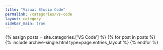 ```yaml
---
title: "Visual Studio Code"
permalink: /categories/vs-code
layout: category
sidebar_main: true
---
```


{% assign posts = site.categories.['VS Code'] %}
{% for post in posts %} {% include archive-single.html type=page.entries_layout %} {% endfor %}